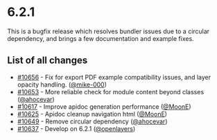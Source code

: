 # 6.2.1

This is a bugfix release which resolves bundler issues due to a circular dependency, and brings a few documentation and example fixes.

## List of all changes

 * [#10656](https://github.com/openlayers/openlayers/pull/10656) - Fix for export PDF example compatibility issues, and layer opacity handling. ([@mike-000](https://github.com/mike-000))
 * [#10653](https://github.com/openlayers/openlayers/pull/10653) - More reliable check for module content beyond classes ([@ahocevar](https://github.com/ahocevar))
 * [#10617](https://github.com/openlayers/openlayers/pull/10617) - Improve apidoc generation performance ([@MoonE](https://github.com/MoonE))
 * [#10625](https://github.com/openlayers/openlayers/pull/10625) - Apidoc cleanup navigation html ([@MoonE](https://github.com/MoonE))
 * [#10649](https://github.com/openlayers/openlayers/pull/10649) - Remove circular dependency ([@ahocevar](https://github.com/ahocevar))
 * [#10637](https://github.com/openlayers/openlayers/pull/10637) - Develop on 6.2.1 ([@openlayers](https://github.com/openlayers))

